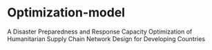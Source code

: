 # Optimization-model
A Disaster Preparedness and Response Capacity Optimization of 
Humanitarian Supply Chain Network Design for Developing Countries 
